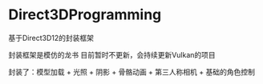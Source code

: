 # Direct3DProgramming
基于Direct3D12的封装框架

封装框架是模仿的龙书
目前暂时不更新，会持续更新Vulkan的项目

封装了：模型加载 + 光照 + 阴影 + 骨骼动画 + 第三人称相机 + 基础的角色控制
